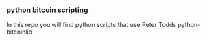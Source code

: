 ### python bitcoin scripting

In this repo you will find python scripts that use Peter Todds python-bitcoinlib


